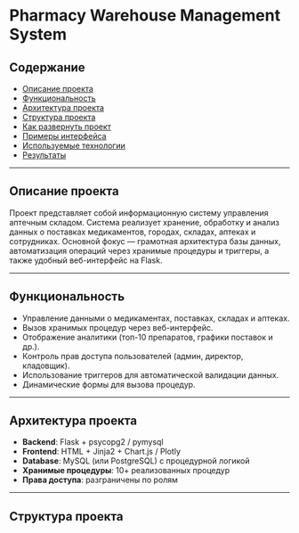 # Pharmacy Warehouse Management System

## Содержание
- [Описание проекта](#описание-проекта)
- [Функциональность](#функциональность)
- [Архитектура проекта](#архитектура-проекта)
- [Структура проекта](#структура-проекта)
- [Как развернуть проект](#как-развернуть-проект)
- [Примеры интерфейса](#примеры-интерфейса)
- [Используемые технологии](#используемые-технологии)
- [Результаты](#результаты)

---

## Описание проекта

Проект представляет собой информационную систему управления аптечным складом. Система реализует хранение, обработку и анализ данных о поставках медикаментов, городах, складах, аптеках и сотрудниках. Основной фокус — грамотная архитектура базы данных, автоматизация операций через хранимые процедуры и триггеры, а также удобный веб-интерфейс на Flask.

---

## Функциональность

- Управление данными о медикаментах, поставках, складах и аптеках.
- Вызов хранимых процедур через веб-интерфейс.
- Отображение аналитики (топ-10 препаратов, графики поставок и др.).
- Контроль прав доступа пользователей (админ, директор, кладовщик).
- Использование триггеров для автоматической валидации данных.
- Динамические формы для вызова процедур.

---

## Архитектура проекта

- **Backend**: Flask + psycopg2 / pymysql
- **Frontend**: HTML + Jinja2 + Chart.js / Plotly
- **Database**: MySQL (или PostgreSQL) с процедурной логикой
- **Хранимые процедуры**: 10+ реализованных процедур
- **Права доступа**: разграничены по ролям

---

## Структура проекта


